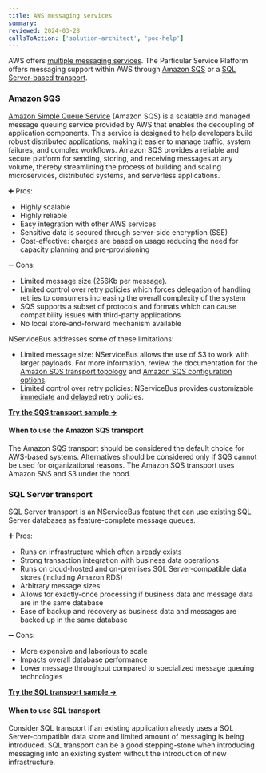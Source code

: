 ```yaml
---
title: AWS messaging services
summary:
reviewed: 2024-03-28
callsToAction: ['solution-architect', 'poc-help']
---
```


AWS offers [multiple messaging services](https://aws.amazon.com/messaging/). The Particular Service Platform offers messaging support within AWS through [Amazon SQS](https://aws.amazon.com/sqs/) or a [SQL Server-based transport](#sql-transport).

### Amazon SQS

[Amazon Simple Queue Service](https://aws.amazon.com/sqs/) (Amazon SQS) is a scalable and managed message queuing service provided by AWS that enables the decoupling of application components. This service is designed to help developers build robust distributed applications, making it easier to manage traffic, system failures, and complex workflows. Amazon SQS provides a reliable and secure platform for sending, storing, and receiving messages at any volume, thereby streamlining the process of building and scaling microservices, distributed systems, and serverless applications.

:heavy_plus_sign: Pros:

- Highly scalable
- Highly reliable
- Easy integration with other AWS services
- Sensitive data is secured through server-side encryption (SSE)
- Cost-effective: charges are based on usage reducing the need for capacity planning and pre-provisioning

:heavy_minus_sign: Cons:

- Limited message size (256Kb per message). 
- Limited control over retry policies which forces delegation of handling retries to consumers increasing the overall complexity of the system
- SQS supports a subset of protocols and formats which can cause compatibility issues with third-party applications
- No local store-and-forward mechanism available

NServiceBus addresses some of these limitations:
- Limited message size: NServiceBus allows the use of S3 to work with larger payloads. For more information, review the documentation for the [Amazon SQS transport topology](/transports/sqs/topology.md#s3) and [Amazon SQS configuration options](/transports/sqs/configuration-options.md).
- Limited control over retry policies: NServiceBus provides customizable [immediate](/nservicebus/recoverability/configure-immediate-retries.md) and [delayed](/nservicebus/recoverability/configure-delayed-retries.md) retry policies.

[**Try the SQS transport sample →**](/samples/aws/sqs-simple/)

#### When to use the Amazon SQS transport

The Amazon SQS transport should be considered the default choice for AWS-based systems. Alternatives should be considered only if SQS cannot be used for organizational reasons. The Amazon SQS transport uses Amazon SNS and S3 under the hood.

### SQL Server transport

SQL Server transport is an NServiceBus feature that can use existing SQL Server databases as feature-complete message queues.

:heavy_plus_sign: Pros:

- Runs on infrastructure which often already exists
- Strong transaction integration with business data operations
- Runs on cloud-hosted and on-premises SQL Server-compatible data stores (including Amazon RDS)
- Arbitrary message sizes
- Allows for exactly-once processing if business data and message data are in the same database
- Ease of backup and recovery as business data and messages are backed up in the same database

:heavy_minus_sign: Cons:

- More expensive and laborious to scale
- Impacts overall database performance
- Lower message throughput compared to specialized message queuing technologies

[**Try the SQL transport sample →**](/samples/sqltransport/simple/)

#### When to use SQL transport

Consider SQL transport if an existing application already uses a SQL Server-compatible data store and limited amount of messaging is being introduced. SQL transport can be a good stepping-stone when introducing messaging into an existing system without the introduction of new infrastructure.